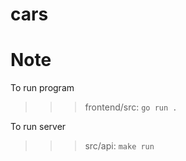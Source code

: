 # cars


# Note
To run program
>>>frontend/src:
```go run .```

To run server
>>>src/api:
```make run```
